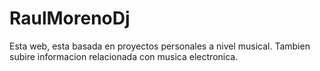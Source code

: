 # RaulMorenoDj
Esta web, esta basada en proyectos personales a nivel musical. Tambien subire informacion relacionada con musica electronica.
